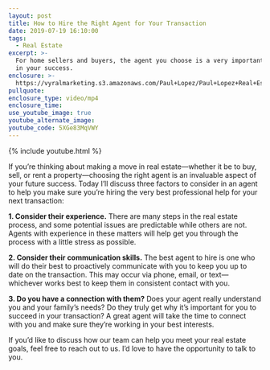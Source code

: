 ```yaml
---
layout: post
title: How to Hire the Right Agent for Your Transaction
date: 2019-07-19 16:10:00
tags:
  - Real Estate
excerpt: >-
  For home sellers and buyers, the agent you choose is a very important factor
  in your success.
enclosure: >-
  https://vyralmarketing.s3.amazonaws.com/Paul+Lopez/Paul+Lopez+Real+Estate+_+How+to+Hire+the+Right+Agent+for+Your+Transaction.mp4
pullquote:
enclosure_type: video/mp4
enclosure_time:
use_youtube_image: true
youtube_alternate_image:
youtube_code: 5XGe83MqVWY
---
```


{% include youtube.html %}

If you’re thinking about making a move in real estate—whether it be to buy, sell, or rent a property—choosing the right agent is an invaluable aspect of your future success. Today I’ll discuss three factors to consider in an agent to help you make sure you’re hiring the very best professional help for your next transaction:

**1\. Consider their experience.** There are many steps in the real estate process, and some potential issues are predictable while others are not. Agents with experience in these matters will help get you through the process with a little stress as possible.

**2\. Consider their communication skills.** The best agent to hire is one who will do their best to proactively communicate with you to keep you up to date on the transaction. This may occur via phone, email, or text—whichever works best to keep them in consistent contact with you.

**3\. Do you have a connection with them?** Does your agent really understand you and your family’s needs? Do they truly get why it’s important for you to succeed in your transaction? A great agent will take the time to connect with you and make sure they’re working in your best interests.

If you’d like to discuss how our team can help you meet your real estate goals, feel free to reach out to us. I’d love to have the opportunity to talk to you.<br>&nbsp;